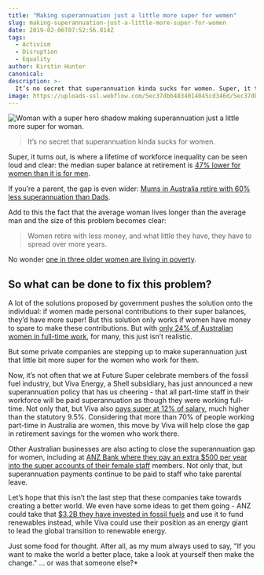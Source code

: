 ```yaml
---
title: "Making superannuation just a little more super for women"
slug: making-superannuation-just-a-little-more-super-for-women
date: 2019-02-06T07:52:56.814Z
tags:
  - Activism
  - Disruption
  - Equality
author: Kirstin Hunter
canonical:
description: >-
  It’s no secret that superannuation kinda sucks for women. Super, it turns out, is where a lifetime of workforce inequality can be seen loud and clear. But there are some great examples being set by businesses who see this inequality and want to do something about it... and some of them might surprise you.
image: https://uploads-ssl.webflow.com/5ec37dbb4834014045cd346d/5ec37dbc483401d0bacd3e22_Super-for-women_main%20(1).jpg
---
```


![Woman with a super hero shadow making superannuation just a little more super for woman.](<https://uploads-ssl.webflow.com/5ec37dbb4834014045cd346d/5ec37dbc483401d0bacd3e22_Super-for-women_main%20(1).jpg>)

> It’s no secret that superannuation kinda sucks for women.

Super, it turns out, is where a lifetime of workforce inequality can be seen loud and clear: the median super balance at retirement is [47% lower for women than it is for men](http://www.asu.asn.au/documents/doc_download/1232-not-so-super-for-women-superannuation-and-women-s-retirement-outcomes-by-asu-per-capita-august-2017-version).

If you’re a parent, the gap is even wider: [Mums in Australia retire with 60% less superannuation than Dads](http://www.smh.com.au/comment/flawed-by-design-why-superannuation-fails-women-20170719-gxe7nj.html).

Add to this the fact that the average woman lives longer than the average man and the size of this problem becomes clear:

> Women retire with less money, and what little they have, they have to spread over more years.

No wonder [one in three older women are living in poverty](http://australianageingagenda.com.au/2016/03/09/one-in-three-older-women-living-in-income-poverty-in-australia-study/).

## So what can be done to fix this problem?

A lot of the solutions proposed by government pushes the solution onto the individual: if women made personal contributions to their super balances, they’d have more super! But this solution only works if women have money to spare to make these contributions. But with [only 24% of Australian women in full-time work](https://www.wgea.gov.au/sites/default/files/Stats_at_a_Glance.pdf), for many, this just isn’t realistic.

But some private companies are stepping up to make superannuation just that little bit more super for the women who work for them.

Now, it’s not often that we at Future Super celebrate members of the fossil fuel industry, but Viva Energy, a Shell subsidiary, has just announced a new superannuation policy that has us cheering - that all part-time staff in their workforce will be paid superannuation as though they were working full-time. Not only that, but Viva also [pays super at 12% of salary](https://www.vivaenergy.com.au/about-us/media-centre/news/2017/viva-energy-becomes-first-australian-company-to-pay-full-super-benefit-to-part-time-parents-for-five-years), much higher than the statutory 9.5%. Considering that more than 70% of people working part-time in Australia are women, this move by Viva will help close the gap in retirement savings for the women who work there.

Other Australian businesses are also acting to close the superannuation gap for women, including at [ANZ Bank where they pay an extra $500 per year into the super accounts of their female staff](http://www.women.anz.com/at-anz/we-are-bridging-the-super-gap) members. Not only that, but superannuation payments continue to be paid to staff who take parental leave.

Let’s hope that this isn’t the last step that these companies take towards creating a better world. We even have some ideas to get them going - ANZ could take that [$3.2B they have invested in fossil fuels](https://www.theguardian.com/australia-news/2017/mar/06/big-australian-banks-invest-7bn-more-in-fossil-fuels-than-renewables-says-report) and use it to fund renewables instead, while Viva could use their position as an energy giant to lead the global transition to renewable energy.

Just some food for thought. After all, as my mum always used to say, "If you want to make the world a better place, take a look at yourself then make the change." ... or was that someone else?\*
